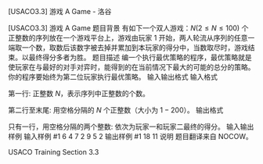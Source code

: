 



[USACO3.3] 游戏 A Game - 洛谷














[USACO3.3] 游戏 A Game
题目背景
有如下一个双人游戏：$N (2 \leq N \leq 100)$ 个正整数的序列放在一个游戏平台上，游戏由玩家 $1$ 开始，两人轮流从序列的任意一端取一个数，取数后该数字被去掉并累加到本玩家的得分中，当数取尽时，游戏结束。以最终得分多者为胜。
题目描述
编一个执行最优策略的程序，最优策略就是使玩家在与最好的对手对弈时，能得到的在当前情况下最大的可能的总分的策略。你的程序要始终为第二位玩家执行最优策略。
输入输出格式
输入格式

第一行: 正整数 $N$，表示序列中正整数的个数。

第二行至末尾: 用空格分隔的 $N$ 个正整数（大小为 $1-200$）。
输出格式

只有一行，用空格分隔的两个整数: 依次为玩家一和玩家二最终的得分。
输入输出样例
输入样例 #1
6 
4 7 2 9 5 2
输出样例 #1
18 11
说明
题目翻译来自 NOCOW。

USACO Training Section 3.3






